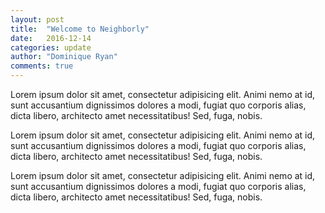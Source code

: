 ```yaml
---
layout: post
title:  "Welcome to Neighborly"
date:   2016-12-14
categories: update
author: "Dominique Ryan"
comments: true
---
```


<p>Lorem ipsum dolor sit amet, consectetur adipisicing elit. Animi nemo at id, sunt accusantium dignissimos dolores a modi, fugiat quo corporis alias, dicta libero, architecto amet necessitatibus! Sed, fuga, nobis.</p>

<p>Lorem ipsum dolor sit amet, consectetur adipisicing elit. Animi nemo at id, sunt accusantium dignissimos dolores a modi, fugiat quo corporis alias, dicta libero, architecto amet necessitatibus! Sed, fuga, nobis.</p>

<p>Lorem ipsum dolor sit amet, consectetur adipisicing elit. Animi nemo at id, sunt accusantium dignissimos dolores a modi, fugiat quo corporis alias, dicta libero, architecto amet necessitatibus! Sed, fuga, nobis.</p>
